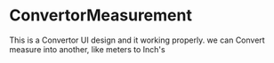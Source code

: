 # ConvertorMeasurement
This is a Convertor UI design and it working properly. we can Convert measure into another, like meters to Inch's
